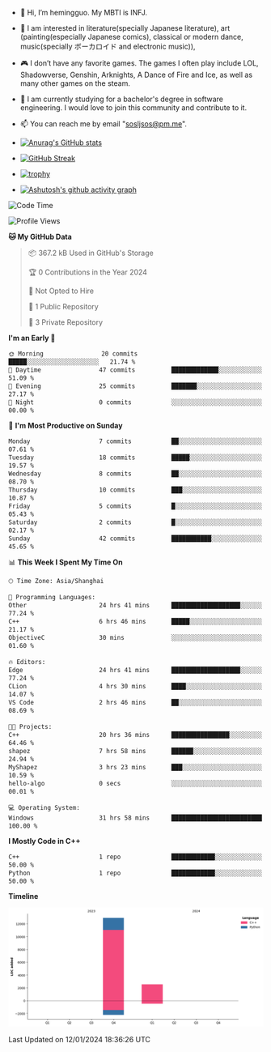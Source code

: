 - 👋 Hi, I’m hemingguo. My MBTI is INFJ.
- 🎨 I am interested in literature(specially Japanese literature), art (painting(especially Japanese comics), classical or modern dance, music(specially ボーカロイド and electronic music)),
- 🎮 I don’t have any favorite games. The games I often play include LOL, Shadowverse, Genshin, Arknights, A Dance of Fire and Ice, as well as many other games on the steam.
- 🌱 I am currently studying for a bachelor's degree in software engineering. I would love to join this community and contribute to it.

- 📫 You can reach me by email "sosljsos@pm.me".


- [![Anurag's GitHub stats](https://github-readme-stats.vercel.app/api?username=hemingguo&show_icons=true&count_private=true&theme=aura&hide_border=true&icon_color=FF4500&text_color=76EE00)](https://github.com/anuraghazra/github-readme-stats)
  
- [![GitHub Streak](https://github-readme-streak-stats.herokuapp.com/?user=hemingguo&hide_border=true&theme=tokyonight)](https://git.io/streak-stats)
  
- [![trophy](https://github-profile-trophy.vercel.app/?username=hemingguo&theme=dracula)](https://github.com/ryo-ma/github-profile-trophy)
- [![Ashutosh's github activity graph](https://github-readme-activity-graph.vercel.app/graph?username=hemingguo&theme=tokyo-night&hide_border=true)](https://github.com/ashutosh00710/github-readme-activity-graph)
<!--START_SECTION:waka-->
![Code Time](http://img.shields.io/badge/Code%20Time-343%20hrs%2021%20mins-blue)

![Profile Views](http://img.shields.io/badge/Profile%20Views-0-blue)

**🐱 My GitHub Data** 

> 📦 367.2 kB Used in GitHub's Storage 
 > 
> 🏆 0 Contributions in the Year 2024
 > 
> 🚫 Not Opted to Hire
 > 
> 📜 1 Public Repository 
 > 
> 🔑 3 Private Repository 
 > 
**I'm an Early 🐤** 

```text
🌞 Morning                20 commits          █████░░░░░░░░░░░░░░░░░░░░   21.74 % 
🌆 Daytime                47 commits          █████████████░░░░░░░░░░░░   51.09 % 
🌃 Evening                25 commits          ███████░░░░░░░░░░░░░░░░░░   27.17 % 
🌙 Night                  0 commits           ░░░░░░░░░░░░░░░░░░░░░░░░░   00.00 % 
```
📅 **I'm Most Productive on Sunday** 

```text
Monday                   7 commits           ██░░░░░░░░░░░░░░░░░░░░░░░   07.61 % 
Tuesday                  18 commits          █████░░░░░░░░░░░░░░░░░░░░   19.57 % 
Wednesday                8 commits           ██░░░░░░░░░░░░░░░░░░░░░░░   08.70 % 
Thursday                 10 commits          ███░░░░░░░░░░░░░░░░░░░░░░   10.87 % 
Friday                   5 commits           █░░░░░░░░░░░░░░░░░░░░░░░░   05.43 % 
Saturday                 2 commits           █░░░░░░░░░░░░░░░░░░░░░░░░   02.17 % 
Sunday                   42 commits          ███████████░░░░░░░░░░░░░░   45.65 % 
```


📊 **This Week I Spent My Time On** 

```text
🕑︎ Time Zone: Asia/Shanghai

💬 Programming Languages: 
Other                    24 hrs 41 mins      ███████████████████░░░░░░   77.24 % 
C++                      6 hrs 46 mins       █████░░░░░░░░░░░░░░░░░░░░   21.17 % 
ObjectiveC               30 mins             ░░░░░░░░░░░░░░░░░░░░░░░░░   01.60 % 

🔥 Editors: 
Edge                     24 hrs 41 mins      ███████████████████░░░░░░   77.24 % 
CLion                    4 hrs 30 mins       ████░░░░░░░░░░░░░░░░░░░░░   14.07 % 
VS Code                  2 hrs 46 mins       ██░░░░░░░░░░░░░░░░░░░░░░░   08.69 % 

🐱‍💻 Projects: 
C++                      20 hrs 36 mins      ████████████████░░░░░░░░░   64.46 % 
shapez                   7 hrs 58 mins       ██████░░░░░░░░░░░░░░░░░░░   24.94 % 
MyShapez                 3 hrs 23 mins       ███░░░░░░░░░░░░░░░░░░░░░░   10.59 % 
hello-algo               0 secs              ░░░░░░░░░░░░░░░░░░░░░░░░░   00.01 % 

💻 Operating System: 
Windows                  31 hrs 58 mins      █████████████████████████   100.00 % 
```

**I Mostly Code in C++** 

```text
C++                      1 repo              ████████████░░░░░░░░░░░░░   50.00 % 
Python                   1 repo              ████████████░░░░░░░░░░░░░   50.00 % 
```



**Timeline**

![Lines of Code chart](https://raw.githubusercontent.com/hemingguo/hemingguo/main/assets/bar_graph.png)


 Last Updated on 12/01/2024 18:36:26 UTC
<!--END_SECTION:waka-->
<!---
hemingguo/hemingguo is a ✨ special ✨ repository because its `README.md` (this file) appears on your GitHub profile.
You can click the Preview link to take a look at your changes.
--->
